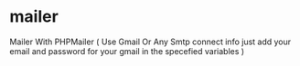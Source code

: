 # mailer
Mailer With PHPMailer ( Use Gmail Or Any Smtp connect info just add your email and password for your gmail in the specefied variables )
